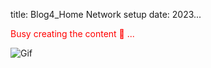 title: Blog4_Home Network setup
date: 2023...

<span style="color:red"> Busy creating the content &#128075; ...</span>

![Gif](https://media.tenor.com/jNgKSlUpmkEAAAAC/typing-laptop.gif)

